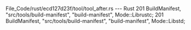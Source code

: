 File_Code/rust/ecd127d23f/tool/tool_after.rs --- Rust
201     BuildManifest, "src/tools/build-manifest", "build-manifest", Mode::Librustc;                                                                         201     BuildManifest, "src/tools/build-manifest", "build-manifest", Mode::Libstd;

